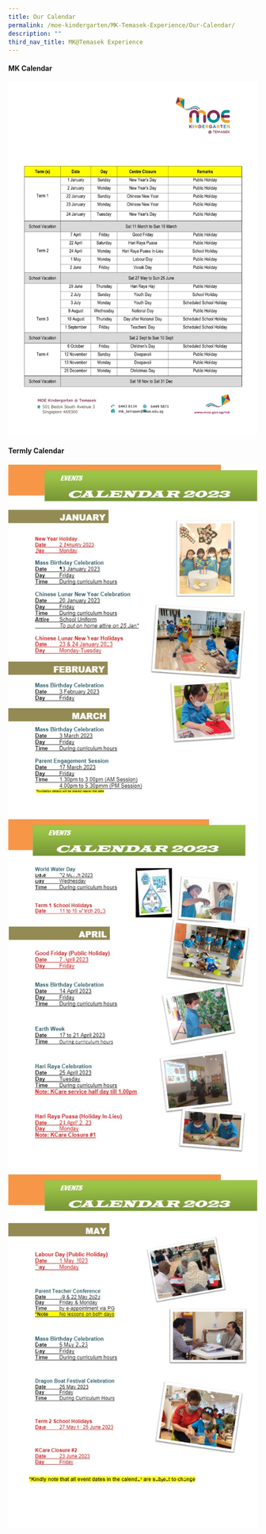 ```yaml
---
title: Our Calendar
permalink: /moe-kindergarten/MK-Temasek-Experience/Our-Calendar/
description: ""
third_nav_title: MK@Temasek Experience
---
```

#### MK Calendar
![](/images/mk-calendar.jpg)

#### Termly Calendar
![](/images/T1%20&%20T2%20Termly%20Calendar1.jpg)
![](/images/T1%20&%20T2%20Termly%20Calendar2.jpg)
![](/images/T1%20&%20T2%20Termly%20Calendar3.jpg)